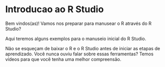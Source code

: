 # Introducao ao R Studio

Bem vindos(as)! Vamos nos preparar para manusear o R através do R Studio?

Aqui teremos alguns exemplos para o manuseio inicial do R Studio.

Não se esqueçam de baixar o R e o R Studio antes de iniciar as etapas de aprendizado. Você nunca ouviu falar sobre essas ferramentas? Temos vídeos para que você tenha uma melhor compreensão.
